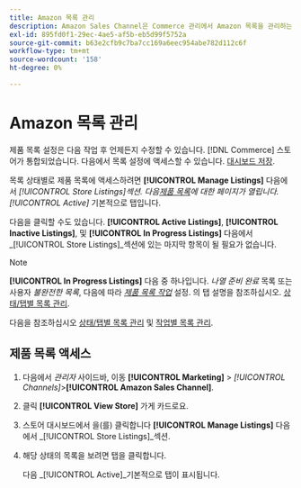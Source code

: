 ```yaml
---
title: Amazon 목록 관리
description: Amazon Sales Channel은 Commerce 관리에서 Amazon 목록을 관리하는 데 도움이 되는 여러 도구를 제공합니다.
exl-id: 895fd0f1-29ec-4ae5-af5b-eb5d99f5752a
source-git-commit: b63e2cfb9c7ba7cc169a6eec954abe782d112c6f
workflow-type: tm+mt
source-wordcount: '158'
ht-degree: 0%

---
```


# Amazon 목록 관리

제품 목록 설정은 다음 작업 후 언제든지 수정할 수 있습니다. [!DNL Commerce] 스토어가 통합되었습니다. 다음에서 목록 설정에 액세스할 수 있습니다. [대시보드 저장](./amazon-store-dashboard.md).

목록 상태별로 제품 목록에 액세스하려면 **[!UICONTROL Manage Listings]** 다음에서 _[!UICONTROL Store Listings]_섹션. 다음[_&#x200B;제품 목록&#x200B;_](./managing-listings-by-tab.md)에 대한 페이지가 열립니다._[!UICONTROL Active]_ 기본적으로 탭입니다.

다음을 클릭할 수도 있습니다. **[!UICONTROL Active Listings]**, **[!UICONTROL Inactive Listings]**, 및 **[!UICONTROL In Progress Listings]** 다음에서 _[!UICONTROL Store Listings]_섹션에 있는 마지막 항목이 될 필요가 없습니다.

>[!NOTE]
>
>**[!UICONTROL In Progress Listings]** 다음 중 하나입니다. _나열 준비 완료_ 목록 또는 사용자 _불완전한 목록_, 다음에 따라 [_제품 목록 작업_](./product-listing-actions.md) 설정. 의 탭 설명을 참조하십시오. [상태/탭별 목록 관리](./managing-listings-by-tab.md).

다음을 참조하십시오 [상태/탭별 목록 관리](./managing-listings-by-tab.md) 및 [작업별 목록 관리](./managing-listings-by-action.md).

## 제품 목록 액세스

1. 다음에서 _관리자_ 사이드바, 이동 **[!UICONTROL Marketing]** > _[!UICONTROL Channels]_>**[!UICONTROL Amazon Sales Channel]**.

1. 클릭 **[!UICONTROL View Store]** 가게 카드로요.

1. 스토어 대시보드에서 을(를) 클릭합니다 **[!UICONTROL Manage Listings]** 다음에서 _[!UICONTROL Store Listings]_섹션.

1. 해당 상태의 목록을 보려면 탭을 클릭합니다.

   다음 _[!UICONTROL Active]_기본적으로 탭이 표시됩니다.
